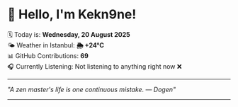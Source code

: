 # 👋 Hello, I'm Kekn9ne!

🗓️ Today is: **Wednesday, 20 August 2025**  
🌤️ Weather in Istanbul: **🌦   +24°C**  
📊 GitHub Contributions: **69**  
🎧 Currently Listening: Not listening to anything right now ❌

---

_"A zen master's life is one continuous mistake. — *Dogen*"_

---
